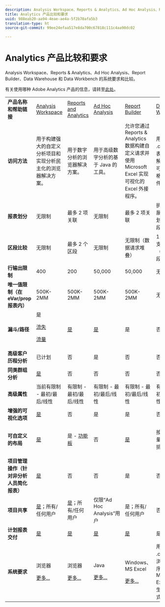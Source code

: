 ```yaml
---
description: Analysis Workspace、Reports & Analytics、Ad Hoc Analysis、Report Builder、Data Warehouse 和 Data Workbench 的系统要求和比较。
title: Analytics 产品比较和要求
uuid: 988eab20-aa94-4eae-ae4a-5f2b70afa5b3
translation-type: ht
source-git-commit: 99ee24efaa517e8da700c67818c111c4aa90dc02

---
```



# Analytics 产品比较和要求

Analysis Workspace、Reports &amp; Analytics、Ad Hoc Analysis、Report Builder、Data Warehouse 和 Data Workbench 的系统要求和比较。

有关使用哪种 Adobe Analytics 产品的信息，请转至[此处](/help/admin/c-analytics-product-comparison/which-analytics-tool.md)。

<table id="table_8A42BE3253024552A170F6471B1E4D1D"> 
 <tbody> 
  <tr> 
   <td> <b>产品名称和帮助链接</b> </td> 
   <td> <a href="https://marketing.adobe.com/resources/help/zh_CN/analytics/analysis-workspace/"> Analysis Workspace </a> </td> 
   <td> <a href="https://marketing.adobe.com/resources/help/zh_CN/sc/user/index.html"> Reports and Analytics </a> </td> 
   <td> <a href="https://marketing.adobe.com/resources/help/zh_CN/dsc/"> Ad Hoc Analysis </a> </td> 
   <td> <a href="https://marketing.adobe.com/resources/help/zh_CN/arb/index.html"> Report Builder </a> </td> 
   <td colname="col06"> <a href="https://marketing.adobe.com/resources/help/zh_CN/reference/data_warehouse.html"> Data Warehouse </a> </td> 
   <td colname="col6"> <a href="https://docs.adobe.com/content/help/en/data-workbench/using/home.html"> Data Workbench </a> </td> 
  </tr> 
  <tr> 
   <td> <b>访问方法</b> </td> 
   <td> 用于构建强大的自定义分析项目和实现分析民主化的浏览器解决方案。 </td> 
   <td> 用于数字分析的浏览器解决方案。 </td> 
   <td> 用于高级数字分析的基于 Java 的工具。 </td> 
   <td> 允许您通过 Reports &amp; Analytics 数据构建自定义请求并使用 Microsoft Excel 实现可视化的 Excel 外接程序。 </td> 
   <td colname="col06"> 用于生成 <span class="filepath">.csv</span> 格式报表的浏览器解决方案。可生成表格格式的文件。 </td> 
   <td colname="col6"> 用于高级分析（如自定义属性建模、预测分析和全方位客户分析）的多渠道分析工具。 </td> 
  </tr> 
  <tr> 
   <td> <b>报表划分</b> </td> 
   <td> 无限制 </td> 
   <td> 最多 2 项关联 </td> 
   <td> 无限制 </td> 
   <td> 最多 2 项关联 </td> 
   <td colname="col06"> 执行完全扩展的无限制划分，按区段划分。 </td> 
   <td colname="col6"> 无限制 </td> 
  </tr> 
  <tr> 
   <td> <b>区段比较</b> </td> 
   <td> 无限制 </td> 
   <td> 最多 2 个区段 </td> 
   <td> 无限制 </td> 
   <td> 无限制（数据请求堆叠） </td> 
   <td colname="col06"> 1 个区段。支持多个（堆叠）区段。 </td> 
   <td colname="col6"> 无限制 </td> 
  </tr> 
  <tr> 
   <td> <b>行输出限制</b> </td> 
   <td> 400 </td> 
   <td> 200 </td> 
   <td> 50,000 </td> 
   <td> 50,000 </td> 
   <td colname="col06"> 无限制 </td> 
   <td colname="col6"> 可自定义 </td> 
  </tr> 
  <tr> 
   <td> <b>唯一值限制（在 eVar/prop 报表内）</b> </td> 
   <td> 500K-2MM </td> 
   <td> 500K-2MM </td> 
   <td> 500K-2MM </td> 
   <td> 500K-2MM </td> 
   <td colname="col06"> 无限制 </td> 
   <td colname="col6"> 可自定义 </td> 
  </tr> 
  <tr> 
   <td> <b>漏斗/路径</b> </td> 
   <td> 是 <p> </p> <a href="https://marketing.adobe.com/resources/help/zh_CN/analytics/analysis-workspace/fallout_flow.html"> 流失 </a> <p> <a href="https://marketing.adobe.com/resources/help/zh_CN/analytics/analysis-workspace/flow.html"> 流量 </a> </p> </td> 
   <td> <a href="https://marketing.adobe.com/resources/help/zh_CN/sc/user/reports.html"> 是 </a> </td> 
   <td> <a href="https://marketing.adobe.com/resources/help/zh_CN/dsc/c_reports_paths.html"> 是 </a> </td> 
   <td> 是 </td> 
   <td colname="col06"> 否 </td> 
   <td colname="col6"> 是 </td> 
  </tr> 
  <tr> 
   <td> <b>高级客户历程分析</b> </td> 
   <td> 已计划 </td> 
   <td> 否 </td> 
   <td> 是 </td> 
   <td> 否 </td> 
   <td colname="col06"> 否 </td> 
   <td colname="col6"> 是 </td> 
  </tr> 
  <tr> 
   <td> <b>同类群组分析</b> </td> 
   <td> <a href="https://marketing.adobe.com/resources/help/zh_CN/analytics/analysis-workspace/cohort_analysis.html"> 是 </a> </td> 
   <td> 否 </td> 
   <td> 否 </td> 
   <td> 否 </td> 
   <td colname="col06"> 否 </td> 
   <td colname="col6"> 是 </td> 
  </tr> 
  <tr> 
   <td> <b>高级属性</b> </td> 
   <td> 当前有限制 - 最初/最后/线性 </td> 
   <td> 有限制 - 最初/最后/线性 </td> 
   <td> 有限制 - 最初/最后/线性 </td> 
   <td> 有限制 - 最初/最后/线性 </td> 
   <td colname="col06"> 有限制 - 最初/最后/线性 </td> 
   <td colname="col6"> 是 </td> 
  </tr> 
  <tr> 
   <td> <b>增强的可视化选项</b> </td> 
   <td> <a href="https://marketing.adobe.com/resources/help/zh_CN/analytics/analysis-workspace/analysis-workspace-features.html"> 是 </a> </td> 
   <td> 否 </td> 
   <td> 是 </td> 
   <td> 是 </td> 
   <td colname="col06"> 否 </td> 
   <td colname="col6"> 是 </td> 
  </tr> 
  <tr> 
   <td> <b>可自定义的布局</b> </td> 
   <td> <a href="https://marketing.adobe.com/resources/help/zh_CN/analytics/analysis-workspace/analysis-workspace-features.html"> 是 </a> </td> 
   <td> 是 - <a href="https://marketing.adobe.com/resources/help/zh_CN/sc/user/dashboard.html">功能板 </a> </td> 
   <td> 否 </td> 
   <td> <a href="https://marketing.adobe.com/resources/help/zh_CN/arb/configure_the_custom_layout.html"> 是 </a> </td> 
   <td colname="col06"> <p> 按划分或按量度对结果排序。 </p> </td> 
   <td colname="col6"> 是 </td> 
  </tr> 
  <tr> 
   <td> <b>项目管理操作（针对非分析人员简化报表）</b> </td> 
   <td> <a href="https://marketing.adobe.com/resources/help/zh_CN/analytics/analysis-workspace/curate.html"> 是 </a> </td> 
   <td> 否 </td> 
   <td> 否 </td> 
   <td> 是 </td> 
   <td colname="col06"> 否 </td> 
   <td colname="col6"> 是 </td> 
  </tr> 
  <tr> 
   <td> <b>项目共享</b> </td> 
   <td> <a href="https://marketing.adobe.com/resources/help/zh_CN/analytics/analysis-workspace/curate.html"> 是</a>；所有/任何用户 </td> 
   <td> <a href="https://marketing.adobe.com/resources/help/zh_CN/sc/user/scheduling.html"> 是</a>；所有/任何用户 </td> 
   <td> 仅限“Ad Hoc Analysis”用户 </td> 
   <td> 是；所有/任何用户 </td> 
   <td colname="col06"> 否 </td> 
   <td colname="col6"> 是 </td> 
  </tr> 
  <tr> 
   <td> <b>计划报表交付</b> </td> 
   <td> <a href="https://marketing.adobe.com/resources/help/zh_CN/analytics/analysis-workspace/schedule-projects.html"> 是 </a> </td> 
   <td> <a href="https://marketing.adobe.com/resources/help/zh_CN/sc/user/scheduling.html"> 是 </a> </td> 
   <td> <a href="https://marketing.adobe.com/resources/help/zh_CN/dsc/c_schedule.html"> 是 </a> </td> 
   <td> <a href="https://marketing.adobe.com/resources/help/zh_CN/arb/schedule_report_requests.html"> 是 </a> </td> 
   <td colname="col06"> 是 </td> 
   <td colname="col6"> 是 </td> 
  </tr> 
  <tr> 
   <td> <b>系统要求</b> </td> 
   <td> <p>浏览器 </p> <p> <a href="https://marketing.adobe.com/resources/help/zh_CN/sc/user/requirements.html"> 更多... </a> </p> </td> 
   <td> <p>浏览器 </p> <p> <a href="https://marketing.adobe.com/resources/help/zh_CN/sc/user/requirements.html"> 更多... </a> </p> </td> 
   <td> <p>Java </p> <p> <a href="https://marketing.adobe.com/resources/help/zh_CN/dsc/c_sys_reqs.html"> 更多... </a> </p> </td> 
   <td> <p>Windows、MS Excel </p> <p> <a href="https://marketing.adobe.com/resources/help/zh_CN/arb/system_requirements.html"> 更多... </a> </p> </td> 
   <td colname="col06"> 用于打开 <span class="filepath">.csv</span> 文件的浏览器或程序，例如 MS Excel。可生成表格格式的文件。 </td> 
   <td colname="col6"> Windows（64 位）、适用于 OpenGL 3.2 的良好图形适配器（<u><a href="https://marketing.adobe.com/resources/help/zh_CN/insight/install/c_Data_Workbench_Client_install.html">更多...</a></u>） </td> 
  </tr> 
 </tbody> 
</table>

